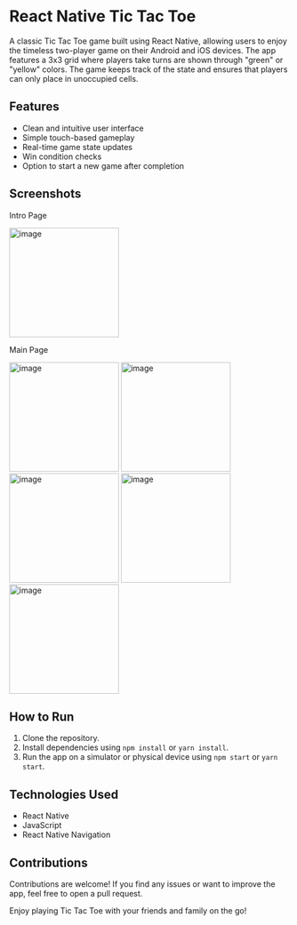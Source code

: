 # React Native Tic Tac Toe
A classic Tic Tac Toe game built using React Native, allowing users to enjoy the timeless two-player game on their Android and iOS devices. The app features a 3x3 grid where players take turns are shown through "green" or "yellow" colors. The game keeps track of the state and ensures that players can only place in unoccupied cells. 

## Features
- Clean and intuitive user interface
- Simple touch-based gameplay
- Real-time game state updates
- Win condition checks
- Option to start a new game after completion

## Screenshots
<div>
  <p>Intro Page</p>
  <img width="197" alt="image" src="https://github.com/Myself-Ikram/TicTacToe/assets/97652328/05f0154c-192d-40e5-b01d-d1422da722ba">
</div>
<p>Main Page</p>
<img width="197" alt="image" src="https://github.com/Myself-Ikram/TicTacToe/assets/97652328/2f8b7a56-3b81-4957-9910-5bc9ec13481a">
<img width="197" alt="image" src="https://github.com/Myself-Ikram/TicTacToe/assets/97652328/700ed1f4-4f5b-446d-a169-f7de76245192">
<img width="197" alt="image" src="https://github.com/Myself-Ikram/TicTacToe/assets/97652328/c6cf0f88-2416-4e63-8fea-07dcdea2d543">
<img width="197" alt="image" src="https://github.com/Myself-Ikram/TicTacToe/assets/97652328/c25e69f4-57f6-4f25-ad3c-f95346701626">
<img width="197" alt="image" src="https://github.com/Myself-Ikram/TicTacToe/assets/97652328/65737ebe-e54a-425e-8456-e9a6e283ede9">





## How to Run
1. Clone the repository.
2. Install dependencies using `npm install` or `yarn install`.
3. Run the app on a simulator or physical device using `npm start` or `yarn start`.

## Technologies Used
- React Native
- JavaScript
- React Native Navigation

## Contributions
Contributions are welcome! If you find any issues or want to improve the app, feel free to open a pull request.

Enjoy playing Tic Tac Toe with your friends and family on the go!
